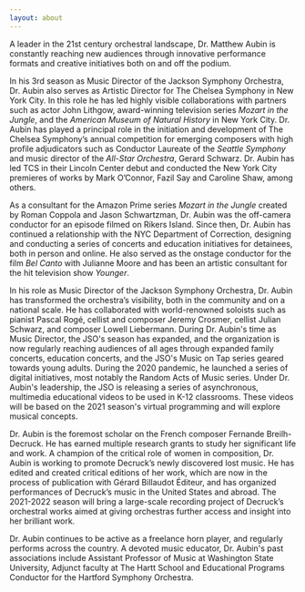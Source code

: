 ```yaml
---
layout: about
---
```

<span class="drop-cap">A</span> leader in the 21st century orchestral
landscape, Dr. Matthew Aubin is constantly reaching new audiences through
innovative performance formats and creative initiatives both on and off the
podium.

In his 3rd season as Music Director of the Jackson Symphony Orchestra, Dr.
Aubin also serves as Artistic Director for The Chelsea Symphony in New York
City. In this role he has led highly visible collaborations with partners such
as actor John Lithgow, award-winning television series *Mozart in the Jungle*,
and the *American Museum of Natural History* in New York City. Dr. Aubin has
played a principal role in the initiation and development of The Chelsea
Symphony’s annual competition for emerging composers with high profile
adjudicators such as Conductor Laureate of the *Seattle Symphony* and music
director of the *All-Star Orchestra*, Gerard Schwarz. Dr. Aubin has led TCS in
their Lincoln Center debut and conducted the New York City premieres of works
by Mark O’Connor, Fazil Say and Caroline Shaw, among others. 

As a consultant for the Amazon Prime series *Mozart in the Jungle* created by
Roman Coppola and Jason Schwartzman, Dr. Aubin was the off-camera conductor for
an episode filmed on Rikers Island. Since then, Dr. Aubin has continued a
relationship with the NYC Department of Correction, designing and conducting a
series of concerts and education initiatives for detainees, both in person and
online. He also served as the onstage conductor for the film *Bel Canto* with
Julianne Moore and has been an artistic consultant for the hit television show
*Younger*.

In his role as Music Director of the Jackson Symphony Orchestra, Dr. Aubin has
transformed the orchestra’s visibility, both in the community and on a national
scale. He has collaborated with world-renowned soloists such as pianist Pascal
Rogé, cellist and composer Jeremy Crosmer, cellist Julian Schwarz, and composer
Lowell Liebermann. During Dr. Aubin's time as Music Director, the JSO's season
has expanded, and the organization is now regularly reaching audiences of all
ages through expanded family concerts, education concerts, and the JSO's Music
on Tap series geared towards young adults. During the 2020 pandemic, he
launched a series of digital initiatives, most notably the Random Acts of Music
series. Under Dr. Aubin's leadership, the JSO is releasing a series of
asynchronous, multimedia educational videos to be used in K-12 classrooms.
These videos will be based on the 2021 season's virtual programming and will
explore musical concepts.

Dr. Aubin is the foremost scholar on the French composer Fernande
Breilh-Decruck. He has earned multiple research grants to study her significant
life and work. A champion of the critical role of women in composition, Dr.
Aubin is working to promote Decruck’s newly discovered lost music. He has
edited and created critical editions of her work, which are now in the process
of publication with Gérard Billaudot Éditeur, and has organized performances of
Decruck’s music in the United States and abroad. The 2021-2022 season will
bring a large-scale recording project of Decruck’s orchestral works aimed at
giving orchestras further access and insight into her brilliant work.

Dr. Aubin continues to be active as a freelance horn player, and regularly
performs across the country. A devoted music educator, Dr. Aubin's past
associations include Assistant Professor of Music at Washington State
University, Adjunct faculty at The Hartt School and Educational Programs
Conductor for the Hartford Symphony Orchestra.
